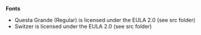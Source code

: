 <strong>Fonts</strong>

-   Questa Grande (Regular) is licensed under the EULA 2.0 (see src folder)
-   Switzer is licensed under the EULA 2.0 (see src folder)